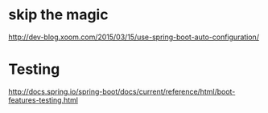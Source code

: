 # skip the magic #
http://dev-blog.xoom.com/2015/03/15/use-spring-boot-auto-configuration/

# Testing # 
http://docs.spring.io/spring-boot/docs/current/reference/html/boot-features-testing.html
